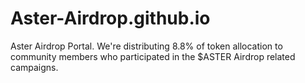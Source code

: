 # Aster-Airdrop.github.io
Aster Airdrop Portal. We're distributing 8.8% of token allocation to community members who participated in the $ASTER Airdrop related campaigns.
